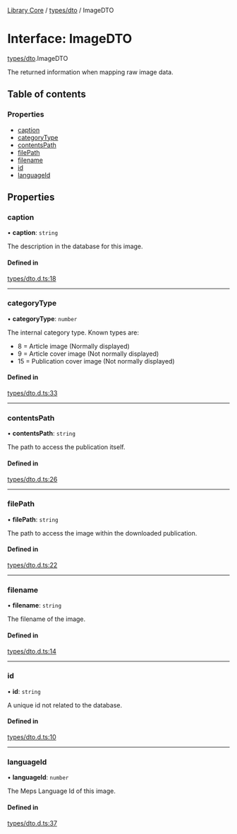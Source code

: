 [Library Core](../README.md) / [types/dto](../modules/types_dto.md) / ImageDTO

# Interface: ImageDTO

[types/dto](../modules/types_dto.md).ImageDTO

The returned information when mapping raw image data.

## Table of contents

### Properties

- [caption](types_dto.imagedto.md#caption)
- [categoryType](types_dto.imagedto.md#categorytype)
- [contentsPath](types_dto.imagedto.md#contentspath)
- [filePath](types_dto.imagedto.md#filepath)
- [filename](types_dto.imagedto.md#filename)
- [id](types_dto.imagedto.md#id)
- [languageId](types_dto.imagedto.md#languageid)

## Properties

### caption

• **caption**: `string`

The description in the database for this image.

#### Defined in

[types/dto.d.ts:18](https://github.com/BenShelton/library-api/blob/master/packages/core/types/dto.d.ts#L18)

___

### categoryType

• **categoryType**: `number`

The internal category type. Known types are:
- 8 = Article image (Normally displayed)
- 9 = Article cover image (Not normally displayed)
- 15 = Publication cover image (Not normally displayed)

#### Defined in

[types/dto.d.ts:33](https://github.com/BenShelton/library-api/blob/master/packages/core/types/dto.d.ts#L33)

___

### contentsPath

• **contentsPath**: `string`

The path to access the publication itself.

#### Defined in

[types/dto.d.ts:26](https://github.com/BenShelton/library-api/blob/master/packages/core/types/dto.d.ts#L26)

___

### filePath

• **filePath**: `string`

The path to access the image within the downloaded publication.

#### Defined in

[types/dto.d.ts:22](https://github.com/BenShelton/library-api/blob/master/packages/core/types/dto.d.ts#L22)

___

### filename

• **filename**: `string`

The filename of the image.

#### Defined in

[types/dto.d.ts:14](https://github.com/BenShelton/library-api/blob/master/packages/core/types/dto.d.ts#L14)

___

### id

• **id**: `string`

A unique id not related to the database.

#### Defined in

[types/dto.d.ts:10](https://github.com/BenShelton/library-api/blob/master/packages/core/types/dto.d.ts#L10)

___

### languageId

• **languageId**: `number`

The Meps Language Id of this image.

#### Defined in

[types/dto.d.ts:37](https://github.com/BenShelton/library-api/blob/master/packages/core/types/dto.d.ts#L37)
